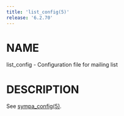 ```yaml
---
title: 'list_config(5)'
release: '6.2.70'
---
```


# NAME

list\_config - Configuration file for mailing list

# DESCRIPTION

See [sympa\_config(5)](./sympa_config.5.md).
